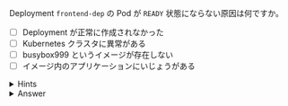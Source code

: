 Deployment `frontend-dep` の Pod が `READY` 状態にならない原因は何ですか。

- [ ] Deployment が正常に作成されなかった
- [ ] Kubernetes クラスタに異常がある
- [ ] busybox999 というイメージが存在しない
- [ ] イメージ内のアプリケーションにいじょうがある

<details>
  <summary>Hints</summary>

`kubectl describe pod` コマンドを実行し、`Events` フィールドを確認します。

</details>

<details>
  <summary>Answer</summary>

busybox999 というイメージが存在しない

</details>
